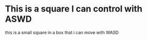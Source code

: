 # This is a square I can control with ASWD
this is a small square in a box that i can move with WASD
